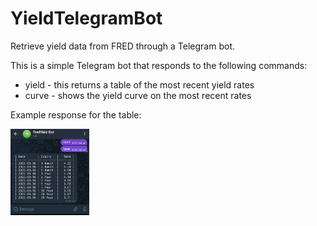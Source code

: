 # YieldTelegramBot
Retrieve yield data from FRED through a Telegram bot.

This is a simple Telegram bot that responds to the following commands:
- yield  - this returns a table of the most recent yield rates
- curve  - shows the yield curve on the most recent rates

Example response for the table:

<img src="./media/table.jpg" width="25%">

